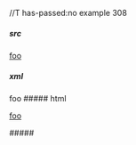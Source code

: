 //T has-passed:no
example 308
##### src
[foo]

[foo]: /f&ouml;&ouml; "f&ouml;&ouml;"
##### xml
<?xml version="1.0" encoding="UTF-8"?>
<!DOCTYPE document SYSTEM "CommonMark.dtd">
<document xmlns="http://commonmark.org/xml/1.0">
  <paragraph>
    <link destination="/föö" title="föö">
      <text>foo</text>
    </link>
  </paragraph>
</document>
##### html
<p><a href="/f%C3%B6%C3%B6" title="föö">foo</a></p>
#####
